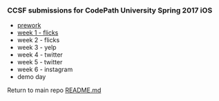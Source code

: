 ### CCSF submissions for CodePath University Spring 2017 iOS

- [prework](prework.md)
- [week 1 - flicks](week1-flicks.md)
- week 2 - flicks
- week 3 - yelp
- week 4 - twitter
- week 5 - twitter
- week 6 - instagram
- demo day

Return to main repo [README.md](https://github.com/CCSF-Coders/ccsf-codepath-university)
